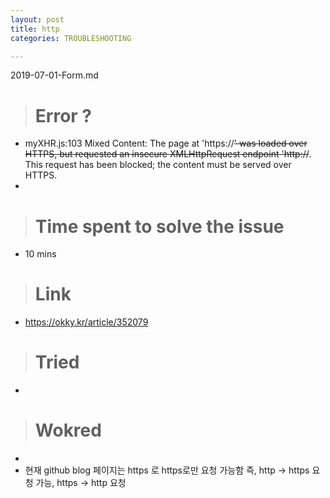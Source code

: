 ```yaml
---
layout: post
title: http
categories: TROUBLESHOOTING

---
```


2019-07-01-Form.md


> # Error ?
* myXHR.js:103 Mixed Content: The page at 'https://~~~~' was loaded over HTTPS, but requested an insecure XMLHttpRequest endpoint 'http://~~~~. This request has been blocked; the content must be served over HTTPS.
* <script type="text/javascript" src="**http**://code.jquery.com/jquery-latest.js"></script>


> # Time spent to solve the issue
* 10 mins



> # Link
* https://okky.kr/article/352079


> # Tried
* <script type="text/javascript" src="**https**://code.jquery.com/jquery-latest.js"></script>



> # Wokred 
* <script type="text/javascript" src="**https**://code.jquery.com/jquery-latest.js"></script>
* 현재 github blog 페이지는 https 로 https로만 요청 가능함 즉, http -> https 요청 가능, https -> http 요청 
